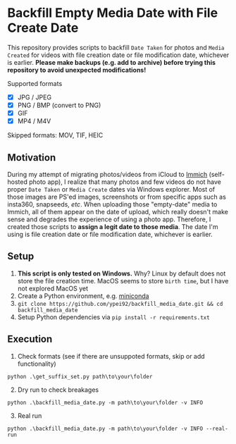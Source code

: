 # Backfill Empty Media Date with File Create Date
This repository provides scripts to backfill `Date Taken` for photos and `Media Created` for videos with file creation date or file modification date, whichever is earlier.
**Please make backups (e.g. add to archive) before trying this repository to avoid unexpected modifications!**

Supported formats
- [x] JPG / JPEG
- [x] PNG / BMP (convert to PNG)
- [x] GIF
- [x] MP4 / M4V

Skipped formats: MOV, TIF, HEIC

## Motivation
During my attempt of migrating photos/videos from iCloud to [Immich](https://immich.app/) (self-hosted photo app),
I realize that many photos and few videos do not have proper `Date Taken` or `Media Create` dates via Windows explorer.
Most of those images are PS'ed images, screenshots or from specific apps such as insta360, snapseeds, _etc_.
When uploading those "empty-date" media to Immich, all of them appear on the date of upload,
which really doesn't make sense and degrades the experience of using a photo app.
Therefore, I created those scripts to **assign a legit date to those media**.
The date I'm using is file creation date or file modification date, whichever is earlier.

## Setup
1. **This script is only tested on Windows.** Why? Linux by default does not store the file creation time. MacOS seems to store `birth time`, but I have not explored MacOS yet
2. Create a Python environment, e.g. [miniconda](https://docs.anaconda.com/miniconda/miniconda-install/)
3. `git clone https://github.com/ypei92/backfill_media_date.git && cd backfill_media_date`
4. Setup Python dependencies via `pip install -r requirements.txt`

## Execution
1. Check formats (see if there are unsuppoted formats, skip or add functionality)
```
python .\get_suffix_set.py path\to\your\folder
```
2. Dry run to check breakages
```
python .\backfill_media_date.py -m path\to\your\folder -v INFO
```
3. Real run
```
python .\backfill_media_date.py -m path\to\your\folder -v INFO --real-run
```
